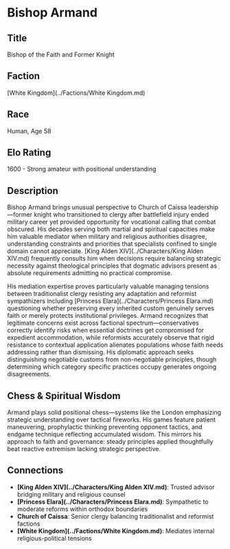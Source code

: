 <!-- Expanded by AI: 2025-10-13 -->

# Bishop Armand

## Title
Bishop of the Faith and Former Knight

## Faction
[White Kingdom](../Factions/White Kingdom.md)

## Race
Human, Age 58

## Elo Rating
1600 - Strong amateur with positional understanding

## Description

Bishop Armand brings unusual perspective to Church of Caissa leadership—former knight who transitioned to clergy after battlefield injury ended military career yet provided opportunity for vocational calling that combat obscured. His decades serving both martial and spiritual capacities make him valuable mediator when military and religious authorities disagree, understanding constraints and priorities that specialists confined to single domain cannot appreciate. [King Alden XIV](../Characters/King Alden XIV.md) frequently consults him when decisions require balancing strategic necessity against theological principles that dogmatic advisors present as absolute requirements admitting no practical compromise.

His mediation expertise proves particularly valuable managing tensions between traditionalist clergy resisting any adaptation and reformist sympathizers including [Princess Elara](../Characters/Princess Elara.md) questioning whether preserving every inherited custom genuinely serves faith or merely protects institutional privileges. Armand recognizes that legitimate concerns exist across factional spectrum—conservatives correctly identify risks when essential doctrines get compromised for expedient accommodation, while reformists accurately observe that rigid resistance to contextual application alienates populations whose faith needs addressing rather than dismissing. His diplomatic approach seeks distinguishing negotiable customs from non-negotiable principles, though determining which category specific practices occupy generates ongoing disagreements.

## Chess & Spiritual Wisdom

Armand plays solid positional chess—systems like the London emphasizing strategic understanding over tactical fireworks. His games feature patient maneuvering, prophylactic thinking preventing opponent tactics, and endgame technique reflecting accumulated wisdom. This mirrors his approach to faith and governance: steady principles applied thoughtfully beat reactive extremism lacking strategic perspective.

## Connections

- **[King Alden XIV](../Characters/King Alden XIV.md)**: Trusted advisor bridging military and religious counsel
- **[Princess Elara](../Characters/Princess Elara.md)**: Sympathetic to moderate reforms within orthodox boundaries
- **Church of Caissa**: Senior clergy balancing traditionalist and reformist factions
- **[White Kingdom](../Factions/White Kingdom.md)**: Mediates internal religious-political tensions
